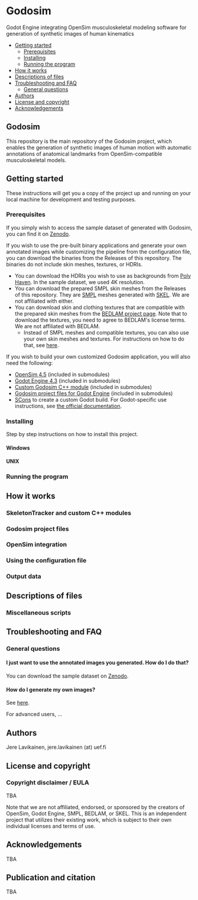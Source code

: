 # Godosim
Godot Engine integrating OpenSim musculoskeletal modeling software for generation of synthetic images of human kinematics 

- [Getting started](#getting-started)
  * [Prerequisites](#prerequisites)
  * [Installing](#installing)
  * [Running the program](#running-the-program)
- [How it works](#how-it-works)
- [Descriptions of files](#descriptions-of-files)
- [Troubleshooting and FAQ](#troubleshooting-and-faq)
  * [General questions](#general-questions)
- [Authors](#authors)
- [License and copyright](#license-and-copyright)
- [Acknowledgements](#acknowledgements)
<!-- toc -->


## Godosim
This repository is the main repository of the Godosim project, which enables the generation of synthetic images of human motion with automatic annotations of anatomical landmarks from OpenSim-compatible musculoskeletal models.

## Getting started
These instructions will get you a copy of the project up and running on your local machine for development and testing purposes.

### Prerequisites

If you simply wish to access the sample dataset of generated with Godosim, you can find it on [Zenodo](MISSING).

If you wish to use the pre-built binary applications and generate your own annotated images while customizing the pipeline from the configuration file, you can download the binaries from the Releases of this repository. The binaries do not include skin meshes, textures, or HDRIs.
- You can download the HDRIs you wish to use as backgrounds from [Poly Haven](https://polyhaven.com/hdris). In the sample dataset, we used 4K resolution.
- You can download the prepared SMPL skin meshes from the Releases of this repository. They are [SMPL](https://smpl.is.tue.mpg.de/) meshes generated with [SKEL](https://skel.is.tue.mpg.de/). We are not affiliated with either.
- You can download skin and clothing textures that are compatible with the prepared skin meshes from the [BEDLAM project page](https://bedlam.is.tue.mpg.de/). Note that to download the textures, you need to agree to BEDLAM's license terms. We are not affiliated with BEDLAM.
  - Instead of SMPL meshes and compatible textures, you can also use your own skin meshes and textures. For instructions on how to do that, see [here](MISSING).

If you wish to build your own customized Godosim application, you will also need the following:
- [OpenSim 4.5](https://github.com/opensim-org/opensim-core/tree/opensim_451) (included in submodules)
- [Godot Engine 4.3](https://github.com/godotengine/godot/tree/4.3) (included in submodules)
- [Custom Godosim C++ module](https://github.com/jerela/godosim-cpp-modules) (included in submodules)
- [Godosim project files for Godot Engine](https://github.com/jerela/godosim-project-files) (included in submodules)
- [SCons](https://scons.org/) to create a custom Godot build. For Godot-specific use instructions, see [the official documentation](https://docs.godotengine.org/en/stable/contributing/development/compiling/introduction_to_the_buildsystem.html).


### Installing

Step by step instructions on how to install this project.

#### Windows

#### UNIX

### Running the program

## How it works

### SkeletonTracker and custom C++ modules

### Godosim project files

### OpenSim integration

### Using the configuration file

### Output data

## Descriptions of files

### Miscellaneous scripts

## Troubleshooting and FAQ

### General questions

#### I just want to use the annotated images you generated. How do I do that?

You can download the sample dataset on [Zenodo](MISSING).

#### How do I generate my own images?

See [here](MISSING).

For advanced users, ...

## Authors

Jere Lavikainen, jere.lavikainen (at) uef.fi

## License and copyright

### Copyright disclaimer / EULA

TBA

Note that we are not affiliated, endorsed, or sponsored by the creators of OpenSim, Godot Engine, SMPL, BEDLAM, or SKEL. This is an independent project that utilizes their existing work, which is subject to their own individual licenses and terms of use.

## Acknowledgements

TBA

## Publication and citation

TBA
